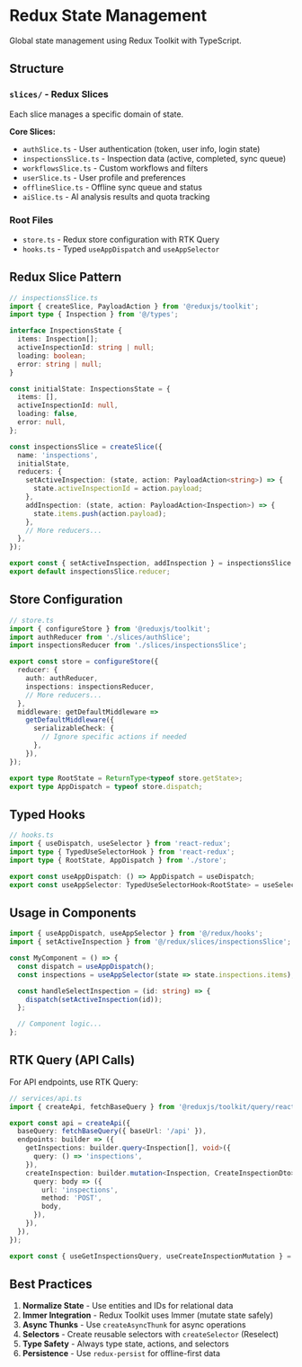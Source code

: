# Redux State Management

Global state management using Redux Toolkit with TypeScript.

## Structure

### `slices/` - Redux Slices

Each slice manages a specific domain of state.

**Core Slices:**

- `authSlice.ts` - User authentication (token, user info, login state)
- `inspectionsSlice.ts` - Inspection data (active, completed, sync queue)
- `workflowsSlice.ts` - Custom workflows and filters
- `userSlice.ts` - User profile and preferences
- `offlineSlice.ts` - Offline sync queue and status
- `aiSlice.ts` - AI analysis results and quota tracking

### Root Files

- `store.ts` - Redux store configuration with RTK Query
- `hooks.ts` - Typed `useAppDispatch` and `useAppSelector`

## Redux Slice Pattern

```typescript
// inspectionsSlice.ts
import { createSlice, PayloadAction } from '@reduxjs/toolkit';
import type { Inspection } from '@/types';

interface InspectionsState {
  items: Inspection[];
  activeInspectionId: string | null;
  loading: boolean;
  error: string | null;
}

const initialState: InspectionsState = {
  items: [],
  activeInspectionId: null,
  loading: false,
  error: null,
};

const inspectionsSlice = createSlice({
  name: 'inspections',
  initialState,
  reducers: {
    setActiveInspection: (state, action: PayloadAction<string>) => {
      state.activeInspectionId = action.payload;
    },
    addInspection: (state, action: PayloadAction<Inspection>) => {
      state.items.push(action.payload);
    },
    // More reducers...
  },
});

export const { setActiveInspection, addInspection } = inspectionsSlice.actions;
export default inspectionsSlice.reducer;
```

## Store Configuration

```typescript
// store.ts
import { configureStore } from '@reduxjs/toolkit';
import authReducer from './slices/authSlice';
import inspectionsReducer from './slices/inspectionsSlice';

export const store = configureStore({
  reducer: {
    auth: authReducer,
    inspections: inspectionsReducer,
    // More reducers...
  },
  middleware: getDefaultMiddleware =>
    getDefaultMiddleware({
      serializableCheck: {
        // Ignore specific actions if needed
      },
    }),
});

export type RootState = ReturnType<typeof store.getState>;
export type AppDispatch = typeof store.dispatch;
```

## Typed Hooks

```typescript
// hooks.ts
import { useDispatch, useSelector } from 'react-redux';
import type { TypedUseSelectorHook } from 'react-redux';
import type { RootState, AppDispatch } from './store';

export const useAppDispatch: () => AppDispatch = useDispatch;
export const useAppSelector: TypedUseSelectorHook<RootState> = useSelector;
```

## Usage in Components

```typescript
import { useAppDispatch, useAppSelector } from '@/redux/hooks';
import { setActiveInspection } from '@/redux/slices/inspectionsSlice';

const MyComponent = () => {
  const dispatch = useAppDispatch();
  const inspections = useAppSelector(state => state.inspections.items);

  const handleSelectInspection = (id: string) => {
    dispatch(setActiveInspection(id));
  };

  // Component logic...
};
```

## RTK Query (API Calls)

For API endpoints, use RTK Query:

```typescript
// services/api.ts
import { createApi, fetchBaseQuery } from '@reduxjs/toolkit/query/react';

export const api = createApi({
  baseQuery: fetchBaseQuery({ baseUrl: '/api' }),
  endpoints: builder => ({
    getInspections: builder.query<Inspection[], void>({
      query: () => 'inspections',
    }),
    createInspection: builder.mutation<Inspection, CreateInspectionDto>({
      query: body => ({
        url: 'inspections',
        method: 'POST',
        body,
      }),
    }),
  }),
});

export const { useGetInspectionsQuery, useCreateInspectionMutation } = api;
```

## Best Practices

1. **Normalize State** - Use entities and IDs for relational data
2. **Immer Integration** - Redux Toolkit uses Immer (mutate state safely)
3. **Async Thunks** - Use `createAsyncThunk` for async operations
4. **Selectors** - Create reusable selectors with `createSelector` (Reselect)
5. **Type Safety** - Always type state, actions, and selectors
6. **Persistence** - Use `redux-persist` for offline-first data
